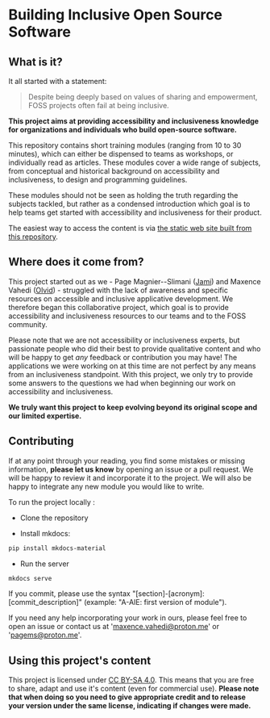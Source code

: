 # Building Inclusive Open Source Software

## What is it?

It all started with a statement:

> Despite being deeply based on values of sharing and empowerment, FOSS projects often fail at being inclusive.

**This project aims at providing accessibility and inclusiveness knowledge for organizations and individuals who build open-source software.**

This repository contains short training modules (ranging from 10 to 30 minutes), which can either be dispensed to teams as workshops, or individually read as articles. These modules cover a wide range of subjects, from conceptual and historical background on accessibility and inclusiveness, to design and programming guidelines.

These modules should not be seen as holding the truth regarding the subjects tackled, but rather as a condensed introduction which goal is to help teams get started with accessibility and inclusiveness for their product.

The easiest way to access the content is via [the static web site built from this repository](https://page-and-maxence.github.io/building-inclusive-open-source-software/).

## Where does it come from?

This project started out as we - Page Magnier--Slimani ([Jami](https://jami.net/)) and Maxence Vahedi ([Olvid](https://olvid.io)) - struggled with the lack of awareness and specific resources on accessible and inclusive applicative development. We therefore began this collaborative project, which goal is to provide accessibility and inclusiveness resources to our teams and to the FOSS community.

Please note that we are not accessibility or inclusiveness experts, but passionate people who did their best to provide qualitative content and who will be happy to get *any* feedback or contribution you may have! The applications we were working on at this time are not perfect by any means from an inclusiveness standpoint. With this project, we only try to provide some answers to the questions we had when beginning our work on accessibility and inclusiveness.

**We truly want this project to keep evolving beyond its original scope and our limited expertise.**

## Contributing

If at any point through your reading, you find some mistakes or missing information, **please let us know** by opening an issue or a pull request. We will be happy to review it and incorporate it to the project. We will also be happy to integrate any new module you would like to write.


To run the project locally :

- Clone the repository

-  Install mkdocs:
```bash
pip install mkdocs-material
```

- Run the server

```bash
mkdocs serve
```

If you commit, please use the syntax "[section]-[acronym]: [commit_description]" (example: "A-AIE: first version of module").

If you need any help incorporating your work in ours, please feel free to open an issue or contact us at 'maxence.vahedi@proton.me' or 'pagems@proton.me'.

## Using this project's content

This project is licensed under [CC BY-SA 4.0](https://creativecommons.org/licenses/by-sa/4.0/). This means that you are free to share, adapt and use it's content (even for commercial use). **Please note that when doing so you need to give appropriate credit and to release your version under the same license, indicating if changes were made.**
